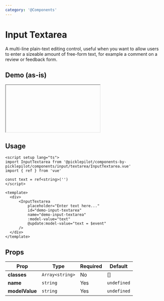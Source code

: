 ```yaml
---
category: '@Components'
---
```


<script setup lang="ts">
    import { ref } from 'vue'
    import InputTextareaDemo from './InputTextareaDemo.vue'
</script>

# Input Textarea

A multi-line plain-text editing control, useful when you want to allow users to enter a sizeable amount of free-form text, for example a comment on a review or feedback form.

## Demo (as-is)

<iframe data-why class="iframe-demo">
    <InputTextareaDemo />
</iframe>

## Usage

```vue
<script setup lang="ts">
import InputTextarea from '@picklepilot/components-by-picklepilot/components/input/textarea/InputTextarea.vue'
import { ref } from 'vue'

const text = ref<string>('')
</script>

<template>
  <div>
      <InputTextarea
          placeholder="Enter text here..."
          id="demo-input-textarea"
          name="demo-input-textarea"
          :model-value="text"
          @update:model-value="text = $event"
      />
  </div>
</template>
```

## Props

| Prop           | Type                                        | Required | Default     |
|----------------|---------------------------------------------|----------|-------------|
| **classes**    | `Array<string>`                             | No       | []          |
| **name**       | `string`                                    | Yes      | `undefined` |
| **modelValue** | `string`                                    | Yes      | `undefined` |
